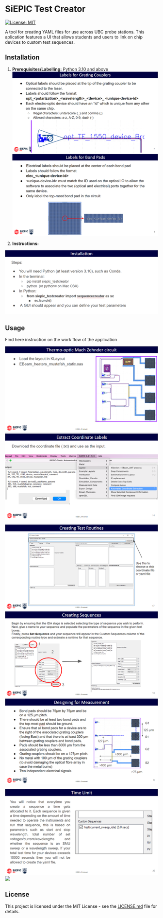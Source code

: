 # SiEPIC Test Creator

[![License: MIT](https://img.shields.io/badge/License-MIT-yellow.svg)](https://opensource.org/licenses/MIT)

A tool for creating YAML files for use across UBC probe stations. This aplication features a UI that allows students and users to link on chip devices to custom test sequences.

## Installation

1. **Prerequisites/Labelling:** Python 3.10 and above
![](readme_images/optical_labels.png)
![](readme_images/electrical_labels.png)
  
2. **Instructions:**

![](readme_images/installation.png)

## Usage

Find here instruction on the work flow of the application

![](readme_images/example_load.png)
![](readme_images/extractcoordlabels.png)

![](readme_images/upload_file.png)
![](readme_images/create_sequences.png)
![](readme_images/general_design.png)

![](readme_images/time_limit.png)
![](readme_images/seting_routines.png)

## License

This project is licensed under the MIT License - see the [LICENSE.md](LICENSE.md) file for details.
